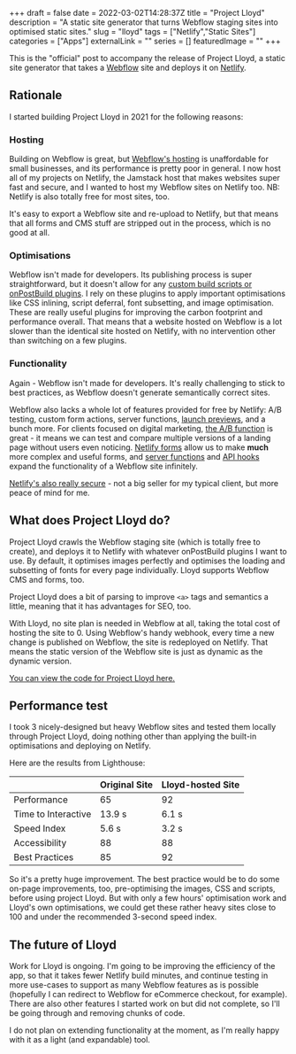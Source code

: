 +++
draft = false
date = 2022-03-02T14:28:37Z
title = "Project Lloyd"
description = "A static site generator that turns Webflow staging sites into optimised static sites."
slug = "lloyd"
tags = ["Netlify","Static Sites"]
categories = ["Apps"]
externalLink = ""
series = []
featuredImage = ""
+++

This is the "official" post to accompany the release of Project Lloyd, a static site generator that takes a [Webflow](https://webflow.io) site and deploys it on [Netlify](https://netlify.app).

## Rationale
I started building Project Lloyd in 2021 for the following reasons:

### Hosting
Building on Webflow is great, but [Webflow's hosting](https://webflow.com/pricing#site-plans) is unaffordable for small businesses, and its performance is pretty poor in general. I now host all of my projects on Netlify, the Jamstack host that makes websites super fast and secure, and I wanted to host my Webflow sites on Netlify too. NB: Netlify is also totally free for most sites, too.

It's easy to export a Webflow site and re-upload to Netlify, but that means that all forms and CMS stuff are stripped out in the process, which is no good at all.

### Optimisations
Webflow isn't made for developers. Its publishing process is super straightforward, but it doesn't allow for any [custom build scripts or onPostBuild plugins](https://www.netlify.com/products/build/plugins/). I rely on these plugins to apply important optimisations like CSS inlining, script deferral, font subsetting, and image optimisation. These are really useful plugins for improving the carbon footprint and performance overall. That means that a website hosted on Webflow is a lot slower than the identical site hosted on Netlify, with no intervention other than switching on a few plugins.

### Functionality
Again - Webflow isn't made for developers. It's really challenging to stick to best practices, as Webflow doesn't generate semantically correct sites.

Webflow also lacks a whole lot of features provided for free by Netlify: A/B testing, custom form actions, server functions, [launch previews](https://www.netlify.com/products/deploy-previews/), and a bunch more. For clients focused on digital marketing, [the A/B function](https://docs.netlify.com/site-deploys/split-testing/) is great - it means we can test and compare multiple versions of a landing page without users even noticing. [Netlify forms](https://www.netlify.com/products/forms/) allow us to make **much** more complex and useful forms, and [server functions](https://www.netlify.com/products/functions/) and [API hooks](https://www.netlify.com/blog/announcing-netlify-graph-a-faster-way-for-teams-to-develop-web-apps-with-apis) expand the functionality of a Webflow site infinitely.

[Netlify's also really secure](https://www.netlify.com/security/) - not a big seller for my typical client, but more peace of mind for me.

## What does Project Lloyd do?
Project Lloyd crawls the Webflow staging site (which is totally free to create), and deploys it to Netlify with whatever onPostBuild plugins I want to use. By default, it optimises images perfectly and optimises the loading and subsetting of fonts for every page individually. Lloyd supports Webflow CMS and forms, too.

Project Lloyd does a bit of parsing to improve ```<a>``` tags and semantics a little, meaning that it has advantages for SEO, too.

With Lloyd, no site plan is needed in Webflow at all, taking the total cost of hosting the site to 0. Using Webflow's handy webhook, every time a new change is published on Webflow, the site is redeployed on Netlify. That means the static version of the Webflow site is just as dynamic as the dynamic version.

[You can view the code for Project Lloyd here.](https://github.com/well-made-uk/project-lloyd)

## Performance test

I took 3 nicely-designed but heavy Webflow sites and tested them locally through Project Lloyd, doing nothing other than applying the built-in optimisations and deploying on Netlify.

Here are the results from Lighthouse:

| | Original Site | Lloyd-hosted Site
| --- | --- | ---
| Performance | 65 | 92
| Time to Interactive | 13.9 s | 6.1 s
| Speed Index | 5.6 s | 3.2 s
| Accessibility | 88 | 88
| Best Practices | 85 | 92

So it's a pretty huge improvement. The best practice would be to do some on-page improvements, too, pre-optimising the images, CSS and scripts, before using project Lloyd. But with only a few hours' optimisation work and Lloyd's own optimisations, we could get these rather heavy sites close to 100 and under the recommended 3-second speed index.

## The future of Lloyd
Work for Lloyd is ongoing. I'm going to be improving the efficiency of the app, so that it takes fewer Netlify build minutes, and continue testing in more use-cases to support as many Webflow features as is possible (hopefully I can redirect to Webflow for eCommerce checkout, for example). There are also other features I started work on but did not complete, so I'll be going through and removing chunks of code.

I do not plan on extending functionality at the moment, as I'm really happy with it as a light (and expandable) tool.
